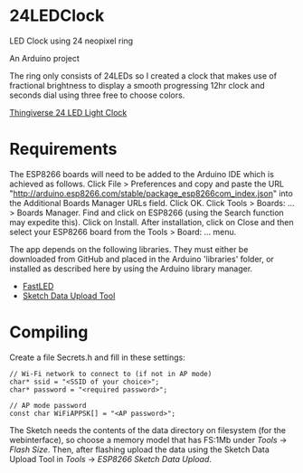 # 24LEDClock
LED Clock using 24 neopixel ring

An Arduino project

The ring only consists of 24LEDs so I created a clock that makes use of fractional brightness to display a smooth progressing 12hr clock and seconds dial using three free to choose colors.

[Thingiverse 24 LED Light Clock](https://www.thingiverse.com/thing:4541805)

# Requirements
The ESP8266 boards will need to be added to the Arduino IDE which is achieved as follows. Click File > Preferences and copy and paste the URL "http://arduino.esp8266.com/stable/package_esp8266com_index.json" into the Additional Boards Manager URLs field. Click OK. Click Tools > Boards: ... > Boards Manager. Find and click on ESP8266 (using the Search function may expedite this). Click on Install. After installation, click on Close and then select your ESP8266 board from the Tools > Board: ... menu.

The app depends on the following libraries. They must either be downloaded from GitHub and placed in the Arduino 'libraries' folder, or installed as described here by using the Arduino library manager.

- [FastLED](https://github.com/FastLED/FastLED)
- [Sketch Data Upload Tool](https://github.com/esp8266/arduino-esp8266fs-plugin/releases/download/0.2.0/ESP8266FS-0.2.0.zip)

# Compiling
Create a file Secrets.h and fill in these settings:
```
// Wi-Fi network to connect to (if not in AP mode)
char* ssid = "<SSID of your choice>";
char* password = "<required password>";

// AP mode password
const char WiFiAPPSK[] = "<AP password>";
```

The Sketch needs the contents of the data directory on filesystem (for the webinterface), so choose a memory model that has FS:1Mb under *Tools* -> *Flash Size*. Then, after flashing upload the data using the Sketch Data Upload Tool in *Tools* -> *ESP8266 Sketch Data Upload*.
